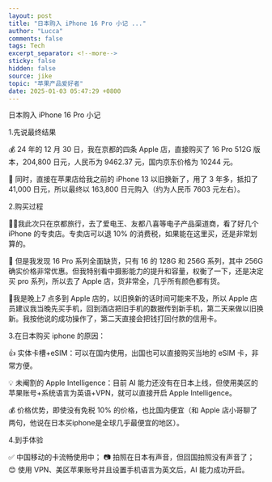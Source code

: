 ```yaml
---
layout: post
title: "日本购入 iPhone 16 Pro 小记 ..."
author: "Lucca"
comments: false
tags: Tech
excerpt_separator: <!--more-->
sticky: false
hidden: false
source: jike
topic: "苹果产品爱好者"
date: 2025-01-03 05:47:29 +0800
---
```


日本购入 iPhone 16 Pro 小记

<!--more-->



1.先说最终结果
	
💰 24 年的 12 月 30 日，我在京都的四条 Apple 店，直接购买了 16 Pro 512G 版本，204,800 日元，人民币为 9462.37 元，国内京东价格为 10244 元。
	
🌸 同时，直接在苹果店给我之前的 iPhone 13 以旧换新了，用了 3 年多，抵扣了 41,000 日元，所以最终以 163,800 日元购入（约为人民币 7603 元左右）。
	
2.购买过程
	
🚶‍♀️我此次只在京都旅行，去了爱电王、友都八喜等电子产品渠道商，看了好几个 iPhone 的专卖店。专卖店可以退 10% 的消费税，如果能在这里买，还是非常划算的。
	
🍎 但是我发现 16 Pro 系列全面缺货，只有 16 的 128G 和 256G 系列，其中 256G 确实价格非常优惠。但我特别看中摄影能力的提升和容量，权衡了一下，还是决定买 pro 系列，所以去了 Apple 店，货非常全，几乎所有颜色都有货。
	
📱我是晚上7 点多到 Apple 店的，以旧换新的话时间可能来不及，所以 Apple 店员建议我当晚先买手机，回到酒店把旧手机的数据传到新手机，第二天来做以旧换新。我按他说的成功操作了，第二天直接会把钱打回付款的信用卡。
	
3.在日本购买 iphone 的原因：
	
👍 实体卡槽+eSIM：可以在国内使用，出国也可以直接购买当地的 eSIM 卡，非常方便。
	
💡 未阉割的 Apple Intelligence：目前 AI 能力还没有在日本上线，但使用美区的苹果账号+系统语言为英语+VPN，就可以直接开启 Apple Intelligence。
	
💰 价格优势，即使没有免税 10% 的价格，也比国内便宜（和 Apple 店小哥聊了两句，他说在日本买iphone是全球几乎最便宜的地区）。
	
4.到手体验
	
✅ 中国移动的卡流畅使用中；
📷 拍照在日本有声音，但回国拍照没有声音了；
😊 使用 VPN、美区苹果账号并且设置手机语言为英文后，AI 能力成功开启。
